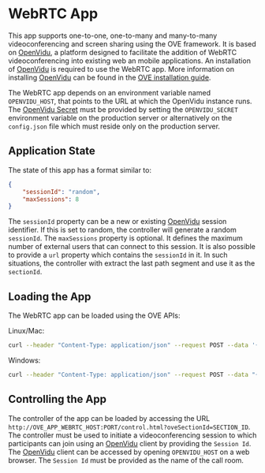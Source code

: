 # WebRTC App

This app supports one-to-one, one-to-many and many-to-many videoconferencing and screen sharing using the OVE framework. It is based on [OpenVidu](https://openvidu.io/), a platform designed to facilitate the addition of WebRTC videoconferencing into existing web an mobile applications. An installation of [OpenVidu](https://openvidu.io/) is required to use the WebRTC app. More information on installing [OpenVidu](https://openvidu.io/) can be found in the [OVE installation guide](https://ove.readthedocs.io/en/stable/docs/INSTALLATION.html).

The WebRTC app depends on an environment variable named `OPENVIDU_HOST`, that points to the URL at which the OpenVidu instance runs. The [OpenVidu Secret](https://openvidu.io/docs/troubleshooting/#4-does-my-app-need-a-server-side) must be provided by setting the `OPENVIDU_SECRET` environment variable on the production server or alternatively on the `config.json` file which must reside only on the production server.

## Application State

The state of this app has a format similar to:

```json
{
    "sessionId": "random",
    "maxSessions": 8
}
```

The `sessionId` property can be a new or existing [OpenVidu](https://openvidu.io/) session identifier. If this is set to random, the controller will generate a random `sessionId`. The `maxSessions` property is optional. It defines the maximum number of external users that can connect to this session. It is also possible to provide a `url` property which contains the `sessionId` in it. In such situations, the controller with extract the last path segment and use it as the `sectionId`.

## Loading the App

The WebRTC app can be loaded using the OVE APIs:

Linux/Mac:

```sh
curl --header "Content-Type: application/json" --request POST --data '{"app": {"url": "http://OVE_APP_WEBRTC_HOST:PORT","states": {"load": {"sessionId": "random"}}}, "space": "OVE_SPACE", "h": 500, "w": 500, "y": 0, "x": 0}' http://OVE_CORE_HOST:PORT/section
```

Windows:

```sh
curl --header "Content-Type: application/json" --request POST --data "{\"app\": {\"url\": \"http://OVE_APP_WEBRTC_HOST:PORT\", \"states\": {\"load\": {\"sessionId\": \"random\"}}}, \"space\": \"OVE_SPACE\", \"h\": 500, \"w\": 500, \"y\": 0, \"x\": 0}" http://OVE_CORE_HOST:PORT/section
```

## Controlling the App

The controller of the app can be loaded by accessing the URL `http://OVE_APP_WEBRTC_HOST:PORT/control.html?oveSectionId=SECTION_ID`. The controller must be used to initiate a videoconferencing session to which participants can join using an [OpenVidu](https://openvidu.io/) client by providing the `Session Id`. The [OpenVidu](https://openvidu.io/) client can be accessed by opening `OPENVIDU_HOST` on a web browser. The `Session Id` must be provided as the name of the call room.
